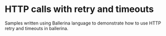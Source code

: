 # HTTP calls with retry and timeouts
Samples written using Ballerina language to demonstrate how to use HTTP retry and timeouts in ballerina.
